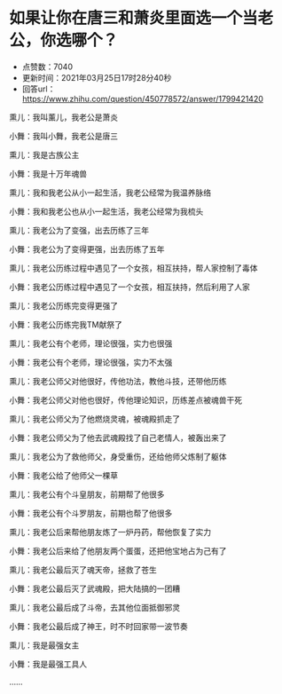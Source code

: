 # 如果让你在唐三和萧炎里面选一个当老公，你选哪个？
- 点赞数：7040
- 更新时间：2021年03月25日17时28分40秒
- 回答url：https://www.zhihu.com/question/450778572/answer/1799421420
<body>
 <p data-pid="BpRJIo12">熏儿：我叫薰儿，我老公是萧炎</p>
 <p data-pid="qx1zVu1I">小舞：我叫小舞，我老公是唐三</p>
 <p data-pid="qn-FMXrM">熏儿：我是古族公主</p>
 <p data-pid="rZJ3m0E0">小舞：我是十万年魂兽</p>
 <p data-pid="rxIQRXc6">熏儿：我和我老公从小一起生活，我老公经常为我温养脉络</p>
 <p data-pid="bdRYWbb3">小舞：我和我老公也从小一起生活，我老公经常为我梳头</p>
 <p data-pid="z40-Tzno">熏儿：我老公为了变强，出去历练了三年</p>
 <p data-pid="4KWaVhk1">小舞：我老公为了变得更强，出去历练了五年</p>
 <p data-pid="NXcvoq4Z">熏儿：我老公历练过程中遇见了一个女孩，相互扶持，帮人家控制了毒体</p>
 <p data-pid="8HKKA9wg">小舞：我老公历练过程中遇见了一个女孩，相互扶持，然后利用了人家</p>
 <p data-pid="BOvrAGtN">熏儿：我老公历练完变得更强了</p>
 <p data-pid="6lzxnrxH">小舞：我老公历练完我TM献祭了</p>
 <p data-pid="Py1gA9Is">熏儿：我老公有个老师，理论很强，实力也很强</p>
 <p data-pid="iFuFzBNE">小舞：我老公有个老师，理论很强，实力不太强</p>
 <p data-pid="ll0e6HvK">熏儿：我老公师父对他很好，传他功法，教他斗技，还带他历练</p>
 <p data-pid="l8BRxOWF">小舞：我老公师父对他也很好，传他理论知识，历练差点被魂兽干死</p>
 <p data-pid="kZrSCrGc">熏儿：我老公师父为了他燃烧灵魂，被魂殿抓走了</p>
 <p data-pid="oq9WXxwg">小舞：我老公师父为了他去武魂殿找了自己老情人，被轰出来了</p>
 <p data-pid="SDnBbZdX">熏儿：我老公为了救他师父，身受重伤，还给他师父炼制了躯体</p>
 <p data-pid="lq3OCSRO">小舞：我老公给了他师父一棵草</p>
 <p data-pid="-DVL3H9w">熏儿：我老公有个斗皇朋友，前期帮了他很多</p>
 <p data-pid="f7esvSFy">小舞：我老公有个斗罗朋友，前期也帮了他很多</p>
 <p data-pid="CtvHa1LJ">熏儿：我老公后来帮他朋友炼了一炉丹药，帮他恢复了实力</p>
 <p data-pid="gxSjdSbo">小舞：我老公后来给了他朋友两个蛋蛋，还把他宝地占为己有了</p>
 <p data-pid="8TgwhpLF">熏儿：我老公最后灭了魂天帝，拯救了苍生</p>
 <p data-pid="s2ac5u5n">小舞：我老公最后灭了武魂殿，把大陆搞的一团糟</p>
 <p data-pid="kLwGihn4">熏儿：我老公最后成了斗帝，去其他位面抵御邪灵</p>
 <p data-pid="KzD0mf5y">小舞：我老公最后成了神王，时不时回家带一波节奏</p>
 <p data-pid="KNm3vT-k">熏儿：我是最强女主</p>
 <p data-pid="4FBvXVcY">小舞：我是最强工具人</p>
 <p data-pid="ChlqaKAr">……</p>
</body>